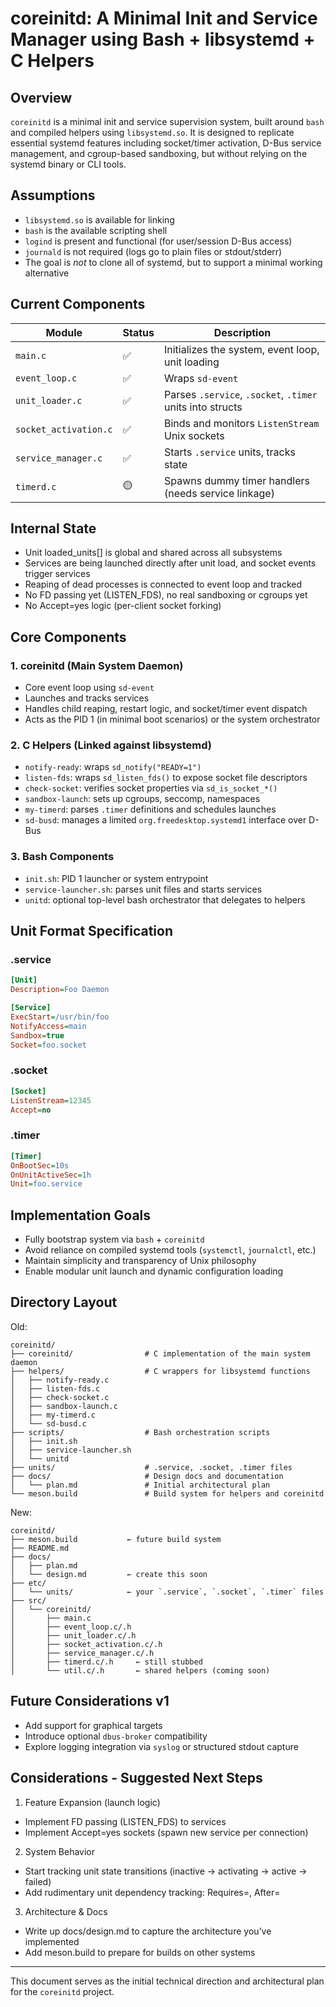 # coreinitd: A Minimal Init and Service Manager using Bash + libsystemd + C Helpers

## Overview

`coreinitd` is a minimal init and service supervision system, built around `bash` and compiled helpers using `libsystemd.so`. It is designed to replicate essential systemd features including socket/timer activation, D-Bus service management, and cgroup-based sandboxing, but without relying on the systemd binary or CLI tools.

## Assumptions

- `libsystemd.so` is available for linking
- `bash` is the available scripting shell
- `logind` is present and functional (for user/session D-Bus access)
- `journald` is not required (logs go to plain files or stdout/stderr)
- The goal is *not* to clone all of systemd, but to support a minimal working alternative

## Current Components
| Module                | Status | Description                                               |
| --------------------- | ------ | --------------------------------------------------------- |
| `main.c`              | ✅      | Initializes the system, event loop, unit loading          |
| `event_loop.c`        | ✅      | Wraps `sd-event`                                          |
| `unit_loader.c`       | ✅      | Parses `.service`, `.socket`, `.timer` units into structs |
| `socket_activation.c` | ✅      | Binds and monitors `ListenStream` Unix sockets            |
| `service_manager.c`   | ✅      | Starts `.service` units, tracks state                     |
| `timerd.c`            | 🟡     | Spawns dummy timer handlers (needs service linkage)       |

## Internal State
-    Unit loaded_units[] is global and shared across all subsystems
-    Services are being launched directly after unit load, and socket events trigger services
-    Reaping of dead processes is connected to event loop and tracked
-    No FD passing yet (LISTEN_FDS), no real sandboxing or cgroups yet
-    No Accept=yes logic (per-client socket forking)

## Core Components

### 1. coreinitd (Main System Daemon)

- Core event loop using `sd-event`
- Launches and tracks services
- Handles child reaping, restart logic, and socket/timer event dispatch
- Acts as the PID 1 (in minimal boot scenarios) or the system orchestrator

### 2. C Helpers (Linked against libsystemd)

- `notify-ready`: wraps `sd_notify("READY=1")`
- `listen-fds`: wraps `sd_listen_fds()` to expose socket file descriptors
- `check-socket`: verifies socket properties via `sd_is_socket_*()`
- `sandbox-launch`: sets up cgroups, seccomp, namespaces
- `my-timerd`: parses `.timer` definitions and schedules launches
- `sd-busd`: manages a limited `org.freedesktop.systemd1` interface over D-Bus

### 3. Bash Components

- `init.sh`: PID 1 launcher or system entrypoint
- `service-launcher.sh`: parses unit files and starts services
- `unitd`: optional top-level bash orchestrator that delegates to helpers

## Unit Format Specification

### .service

```ini
[Unit]
Description=Foo Daemon

[Service]
ExecStart=/usr/bin/foo
NotifyAccess=main
Sandbox=true
Socket=foo.socket
```

### .socket

```ini
[Socket]
ListenStream=12345
Accept=no
```

### .timer

```ini
[Timer]
OnBootSec=10s
OnUnitActiveSec=1h
Unit=foo.service
```

## Implementation Goals

- Fully bootstrap system via `bash` + `coreinitd`
- Avoid reliance on compiled systemd tools (`systemctl`, `journalctl`, etc.)
- Maintain simplicity and transparency of Unix philosophy
- Enable modular unit launch and dynamic configuration loading

## Directory Layout

Old:
```
coreinitd/
├── coreinitd/                # C implementation of the main system daemon
├── helpers/                  # C wrappers for libsystemd functions
│   ├── notify-ready.c
│   ├── listen-fds.c
│   ├── check-socket.c
│   ├── sandbox-launch.c
│   ├── my-timerd.c
│   └── sd-busd.c
├── scripts/                  # Bash orchestration scripts
│   ├── init.sh
│   ├── service-launcher.sh
│   └── unitd
├── units/                    # .service, .socket, .timer files
├── docs/                     # Design docs and documentation
│   └── plan.md               # Initial architectural plan
└── meson.build               # Build system for helpers and coreinitd
```

New:
```
coreinitd/
├── meson.build           ← future build system
├── README.md
├── docs/
│   ├── plan.md
│   └── design.md         ← create this soon
├── etc/
│   └── units/            ← your `.service`, `.socket`, `.timer` files
├── src/
│   └── coreinitd/
│       ├── main.c
│       ├── event_loop.c/.h
│       ├── unit_loader.c/.h
│       ├── socket_activation.c/.h
│       ├── service_manager.c/.h
│       ├── timerd.c/.h     ← still stubbed
│       └── util.c/.h       ← shared helpers (coming soon)
```

## Future Considerations v1

- Add support for graphical targets
- Introduce optional `dbus-broker` compatibility
- Explore logging integration via `syslog` or structured stdout capture


## Considerations - Suggested Next Steps

1. Feature Expansion (launch logic)
-    Implement FD passing (LISTEN_FDS) to services
-    Implement Accept=yes sockets (spawn new service per connection)
2. System Behavior
-    Start tracking unit state transitions (inactive → activating → active → failed)
-    Add rudimentary unit dependency tracking: Requires=, After=
3. Architecture & Docs
-    Write up docs/design.md to capture the architecture you’ve implemented
-    Add meson.build to prepare for builds on other systems

---

This document serves as the initial technical direction and architectural plan for the `coreinitd` project.

